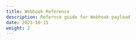```yaml
---
title: Webhook Reference
description: Refernce guide for Webhook payload
date: 2023-10-15
weight: 2
---
```


